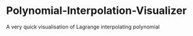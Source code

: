 # Polynomial-Interpolation-Visualizer
A very quick visualisation of Lagrange interpolating polynomial
